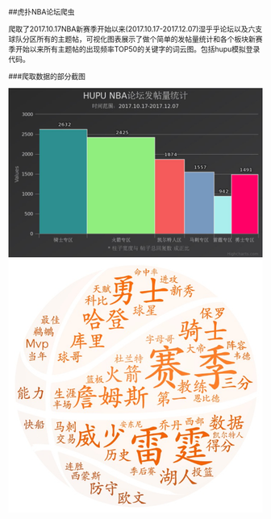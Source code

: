 ##虎扑NBA论坛爬虫

爬取了2017.10.17NBA新赛季开始以来(2017.10.17-2017.12.07)湿乎乎论坛以及六支球队分区所有的主题帖，可视化图表展示了做个简单的发帖量统计和各个板块新赛季开始以来所有主题帖的出现频率TOP50的关键字的词云图。包括hupu模拟登录代码。

###爬取数据的部分截图

![Aaron Swartz]( https://github.com/OnniXu/HuPuSpider/blob/master/Screenshots/FT2.jpeg)
![Aaron Swartz](https://github.com/OnniXu/HuPuSpider/blob/master/Screenshots/SHH.jpeg)



